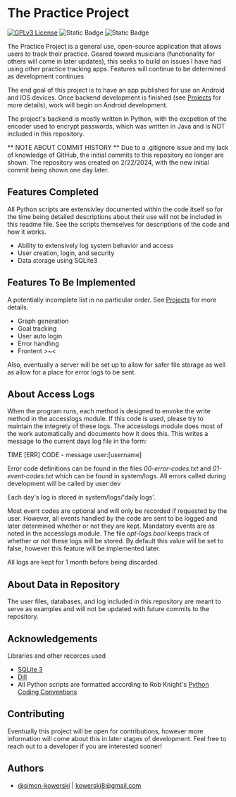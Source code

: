 
# The Practice Project

[![GPLv3 License](https://img.shields.io/badge/License-GPL%20v3-yellow.svg)](https://choosealicense.com/licenses/gpl-3.0/) ![Static Badge](https://img.shields.io/badge/Project_Start-1%2F22%2F2024-orange) ![Static Badge](https://img.shields.io/badge/Publication_Date-TBA-blue) 

The Practice Project is a general use, open-source application that allows users to track their practice. Geared toward musicians (functionality for others will come in later updates), this seeks to build on issues I have had using other practice tracking apps. Features will continue to be determined as development continues 

The end goal of this project is to have an app published for use on Android and IOS devices. Once backend development is finished (see [Projects](https://github.com/simon-kowerski/The-Practice-Project/projects?query=is%3Aopen) for more details), work will begin on Android development. 

The project's backend is mostly written in Python, with the excpetion of the encoder used to encrypt passwords, which was written in Java and is NOT included in this repository. 

** NOTE ABOUT COMMIT HISTORY **
Due to a .gitignore issue and my lack of knowledge of GitHub, the initial commits to this repository no longer are shown. The repository was created on 2/22/2024, with the new initial commit being shown one day later. 

## Features Completed
All Python scripts are extensivley documented within the code itself so for the time being detailed descriptions about their use will not be included in this readme file. See the scripts themselves for descriptions of the code and how it works. 
- Ability to extensively log system behavior and access 
- User creation, login, and security 
- Data storage using SQLite3 

## Features To Be Implemented
A potentially incomplete list in no particular order. See [Projects](https://github.com/simon-kowerski/The-Practice-Project/projects?query=is%3Aopen) for more details.

- Graph generation 
- Goal tracking
- User auto login
- Error handling
- Frontent >~<

Also, eventually a server will be set up to allow for safer file storage as well as allow for a place for error logs to be sent. 

## About Access Logs

When the program runs, each method is designed to envoke the write method in the accesslogs module. If this code is used, please try to maintain the integrety of these logs. The accesslogs module does most of the work automatically and documents how it does this. This writes a message to the current days log file in the form:

TIME [ERR] CODE - message user:[username]

Error code definitions can be found in the files *00-error-codes.txt* and *01-event-codes.txt* which can be found in system/logs. All errors called during development will be called by user:dev

Each day's log is stored in system/logs/'daily logs'.

Most event codes are optional and will only be recorded if requested by the user. However, all events handled by the code are sent to be logged and later determined whether or not they are kept. Mandatory events are as noted in the accesslogs module. The file *opt-logs.bool* keeps track of whether or not these logs will be stored. By default this value will be set to false, however this feature will be implemented later. 

All logs are kept for 1 month before being discarded. 

## About Data in Repository
The user files, databases, and log included in this repository are meant to serve as examples and will not be updated with future commits to the repository.

## Acknowledgements
Libraries and other recorces used
 - [SQLite 3](https://www.sqlite.org/index.html)
 - [Dill](https://pypi.org/project/dill/)
 - All Python scripts are formatted according to Rob Knight's [Python Coding Conventions](https://web.archive.org/web/20111010053227/http://jaynes.colorado.edu/PythonGuidelines.html#module_formatting)

## Contributing

Eventually this project will be open for contributions, however more information will come about this in later stages of development. Feel free to reach out to a developer if you are interested sooner!
## Authors

- [@simon-kowerski](https://github.com/simon-kowerski) | kowerski8@gmail.com

